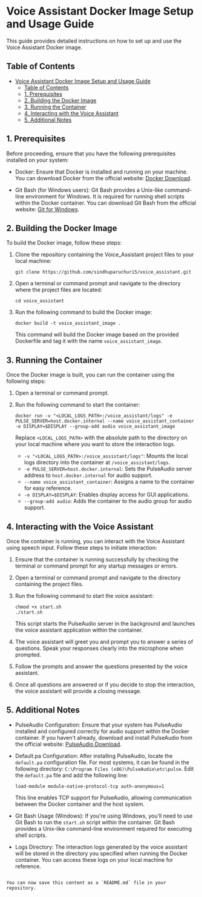 # Voice Assistant Docker Image Setup and Usage Guide

This guide provides detailed instructions on how to set up and use the Voice Assistant Docker image.

## Table of Contents

- [Voice Assistant Docker Image Setup and Usage Guide](#voice-assistant-docker-image-setup-and-usage-guide)
  - [Table of Contents](#table-of-contents)
  - [1. Prerequisites ](#1-prerequisites-)
  - [2. Building the Docker Image ](#2-building-the-docker-image-)
  - [3. Running the Container ](#3-running-the-container-)
  - [4. Interacting with the Voice Assistant ](#4-interacting-with-the-voice-assistant-)
  - [5. Additional Notes ](#5-additional-notes-)

## 1. Prerequisites <a name="prerequisites"></a>

Before proceeding, ensure that you have the following prerequisites installed on your system:

- Docker: Ensure that Docker is installed and running on your machine. You can download Docker from the official website: [Docker Download](https://www.docker.com/products/docker-desktop/).

- Git Bash (for Windows users): Git Bash provides a Unix-like command-line environment for Windows. It is required for running shell scripts within the Docker container. You can download Git Bash from the official website: [Git for Windows](https://git-scm.com/download/win).

## 2. Building the Docker Image <a name="building-the-docker-image"></a>

To build the Docker image, follow these steps:

1. Clone the repository containing the Voice_Assistant project files to your local machine:
   ```
   git clone https://github.com/sindhuparuchuri5/voice_assistant.git
   ```

2. Open a terminal or command prompt and navigate to the directory where the project files are located:
   ```
   cd voice_assistant
   ```

3. Run the following command to build the Docker image:
   ```
   docker build -t voice_assistant_image .
   ```
   This command will build the Docker image based on the provided Dockerfile and tag it with the name `voice_assistant_image`.

## 3. Running the Container <a name="running-the-container"></a>

Once the Docker image is built, you can run the container using the following steps:

1. Open a terminal or command prompt.

2. Run the following command to start the container:
   ```
   docker run -v "<LOCAL_LOGS_PATH>:/voice_assistant/logs" -e PULSE_SERVER=host.docker.internal --name voice_assistant_container -e DISPLAY=$DISPLAY --group-add audio voice_assistant_image
   ```
   Replace `<LOCAL_LOGS_PATH>` with the absolute path to the directory on your local machine where you want to store the interaction logs.

   - `-v "<LOCAL_LOGS_PATH>:/voice_assistant/logs"`: Mounts the local logs directory into the container at `/voice_assistant/logs`.
   - `-e PULSE_SERVER=host.docker.internal`: Sets the PulseAudio server address to `host.docker.internal` for audio support.
   - `--name voice_assistant_container`: Assigns a name to the container for easy reference.
   - `-e DISPLAY=$DISPLAY`: Enables display access for GUI applications.
   - `--group-add audio`: Adds the container to the audio group for audio support.

## 4. Interacting with the Voice Assistant <a name="interacting-with-the-voice-assistant"></a>

Once the container is running, you can interact with the Voice Assistant using speech input. Follow these steps to initiate interaction:

1. Ensure that the container is running successfully by checking the terminal or command prompt for any startup messages or errors.

2. Open a terminal or command prompt and navigate to the directory containing the project files.

3. Run the following command to start the voice assistant:
   ```
   chmod +x start.sh
   ./start.sh
   ```
   This script starts the PulseAudio server in the background and launches the voice assistant application within the container.

4. The voice assistant will greet you and prompt you to answer a series of questions. Speak your responses clearly into the microphone when prompted.

5. Follow the prompts and answer the questions presented by the voice assistant.

6. Once all questions are answered or if you decide to stop the interaction, the voice assistant will provide a closing message.

## 5. Additional Notes <a name="additional-notes"></a>

- PulseAudio Configuration: Ensure that your system has PulseAudio installed and configured correctly for audio support within the Docker container. If you haven't already, download and install PulseAudio from the official website: [PulseAudio Download](https://www.freedesktop.org/wiki/Software/PulseAudio/).

- Default.pa Configuration: After installing PulseAudio, locate the `default.pa` configuration file. For most systems, it can be found in the following directory: `C:\Program Files (x86)\PulseAudio\etc\pulse`. Edit the `default.pa` file and add the following line:
   ```
   load-module module-native-protocol-tcp auth-anonymous=1
   ```
   This line enables TCP support for PulseAudio, allowing communication between the Docker container and the host system.

- Git Bash Usage (Windows): If you're using Windows, you'll need to use Git Bash to run the `start.sh` script within the container. Git Bash provides a Unix-like command-line environment required for executing shell scripts.

- Logs Directory: The interaction logs generated by the voice assistant will be stored in the directory you specified when running the Docker container. You can access these logs on your local machine for reference.
```

You can now save this content as a `README.md` file in your repository.
